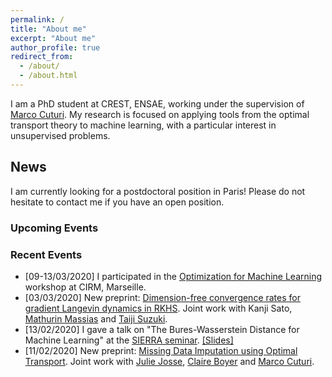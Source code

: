 ```yaml
---
permalink: /
title: "About me"
excerpt: "About me"
author_profile: true
redirect_from:
  - /about/
  - /about.html
---
```




I am a PhD student at CREST, ENSAE, working under the supervision of [Marco Cuturi](http://marcocuturi.net). My research is focused on applying tools from the optimal transport theory to machine learning, with a particular interest in unsupervised problems.

## News ##

I am currently looking for a postdoctoral position in Paris! Please do not hesitate to contact me if you have an open position.

### Upcoming Events ###

### Recent Events ###
* [09-13/03/2020] I participated in the [Optimization for Machine Learning](https://conferences.cirm-math.fr/2133.html) workshop at CIRM, Marseille.
* [03/03/2020] New preprint: [Dimension-free convergence rates for gradient Langevin dynamics in RKHS](https://arxiv.org/abs/2003.00306). Joint work with Kanji Sato, [Mathurin Massias](https://mathurinm.github.io) and [Taiji Suzuki](http://ibis.t.u-tokyo.ac.jp/suzuki/).
* [13/02/2020] I gave a talk on "The Bures-Wasserstein Distance for Machine Learning" at the [SIERRA seminar](https://www.di.ens.fr/sierra/seminars.php). [[Slides]](https://borismuzellec.github.io/publications/bures_wasserstein_ml.pdf)
* [11/02/2020] New preprint: [Missing Data Imputation using Optimal Transport](http://arxiv.org/abs/2002.03860). Joint work with [Julie Josse](http://juliejosse.com), [Claire Boyer](http://www.lpsm.paris/pageperso/boyer/) and [Marco Cuturi](http://marcocuturi.net).
